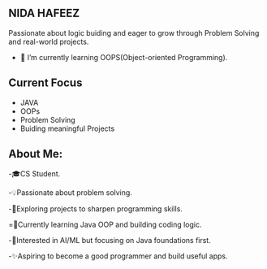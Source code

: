 ## NIDA HAFEEZ 

Passionate about logic buiding and eager to grow through Problem Solving and real-world projects.
- 🔭 I’m currently learning OOPS(Object-oriented Programming).

## Current Focus
- JAVA
- OOPs
- Problem Solving
- Buiding meaningful Projects

## About Me: 
-🎓CS Student.

-💡Passionate about problem solving.

-🚀Exploring projects to sharpen programming skills.

=🌱Currently learning Java OOP and building coding logic.

-🤖Interested in AI/ML but focusing on Java foundations first.

-✨Aspiring to become a good programmer and build useful apps.
